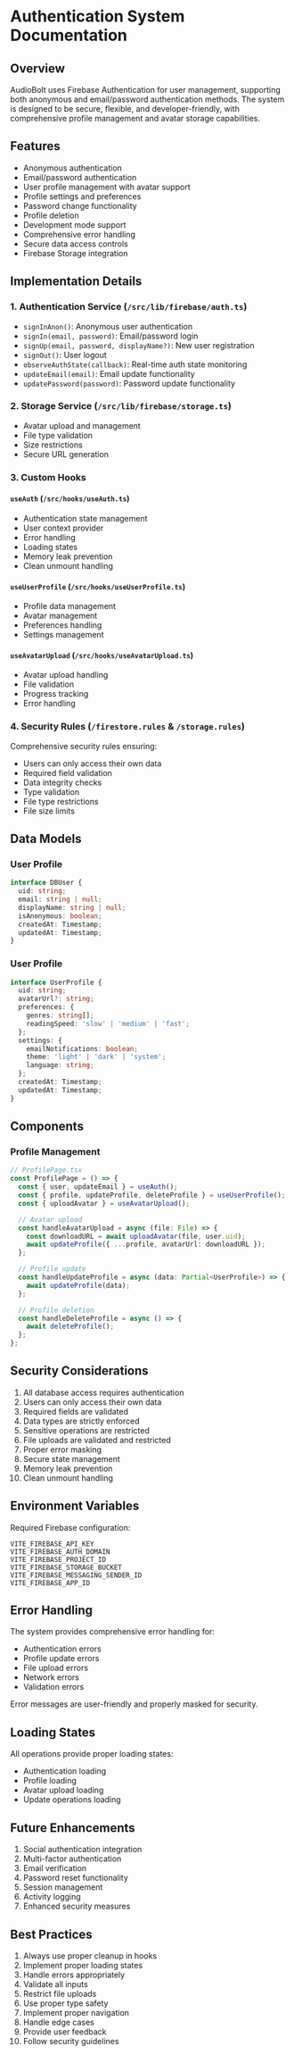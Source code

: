# Authentication System Documentation

## Overview
AudioBolt uses Firebase Authentication for user management, supporting both anonymous and email/password authentication methods. The system is designed to be secure, flexible, and developer-friendly, with comprehensive profile management and avatar storage capabilities.

## Features
- Anonymous authentication
- Email/password authentication
- User profile management with avatar support
- Profile settings and preferences
- Password change functionality
- Profile deletion
- Development mode support
- Comprehensive error handling
- Secure data access controls
- Firebase Storage integration

## Implementation Details

### 1. Authentication Service (`/src/lib/firebase/auth.ts`)
- `signInAnon()`: Anonymous user authentication
- `signIn(email, password)`: Email/password login
- `signUp(email, password, displayName?)`: New user registration
- `signOut()`: User logout
- `observeAuthState(callback)`: Real-time auth state monitoring
- `updateEmail(email)`: Email update functionality
- `updatePassword(password)`: Password update functionality

### 2. Storage Service (`/src/lib/firebase/storage.ts`)
- Avatar upload and management
- File type validation
- Size restrictions
- Secure URL generation

### 3. Custom Hooks
#### `useAuth` (`/src/hooks/useAuth.ts`)
- Authentication state management
- User context provider
- Error handling
- Loading states
- Memory leak prevention
- Clean unmount handling

#### `useUserProfile` (`/src/hooks/useUserProfile.ts`)
- Profile data management
- Avatar management
- Preferences handling
- Settings management

#### `useAvatarUpload` (`/src/hooks/useAvatarUpload.ts`)
- Avatar upload handling
- File validation
- Progress tracking
- Error handling

### 4. Security Rules (`/firestore.rules` & `/storage.rules`)
Comprehensive security rules ensuring:
- Users can only access their own data
- Required field validation
- Data integrity checks
- Type validation
- File type restrictions
- File size limits

## Data Models

### User Profile
```typescript
interface DBUser {
  uid: string;
  email: string | null;
  displayName: string | null;
  isAnonymous: boolean;
  createdAt: Timestamp;
  updatedAt: Timestamp;
}
```

### User Profile
```typescript
interface UserProfile {
  uid: string;
  avatarUrl?: string;
  preferences: {
    genres: string[];
    readingSpeed: 'slow' | 'medium' | 'fast';
  };
  settings: {
    emailNotifications: boolean;
    theme: 'light' | 'dark' | 'system';
    language: string;
  };
  createdAt: Timestamp;
  updatedAt: Timestamp;
}
```

## Components

### Profile Management
```typescript
// ProfilePage.tsx
const ProfilePage = () => {
  const { user, updateEmail } = useAuth();
  const { profile, updateProfile, deleteProfile } = useUserProfile();
  const { uploadAvatar } = useAvatarUpload();

  // Avatar upload
  const handleAvatarUpload = async (file: File) => {
    const downloadURL = await uploadAvatar(file, user.uid);
    await updateProfile({ ...profile, avatarUrl: downloadURL });
  };

  // Profile update
  const handleUpdateProfile = async (data: Partial<UserProfile>) => {
    await updateProfile(data);
  };

  // Profile deletion
  const handleDeleteProfile = async () => {
    await deleteProfile();
  };
};
```

## Security Considerations
1. All database access requires authentication
2. Users can only access their own data
3. Required fields are validated
4. Data types are strictly enforced
5. Sensitive operations are restricted
6. File uploads are validated and restricted
7. Proper error masking
8. Secure state management
9. Memory leak prevention
10. Clean unmount handling

## Environment Variables
Required Firebase configuration:
```
VITE_FIREBASE_API_KEY
VITE_FIREBASE_AUTH_DOMAIN
VITE_FIREBASE_PROJECT_ID
VITE_FIREBASE_STORAGE_BUCKET
VITE_FIREBASE_MESSAGING_SENDER_ID
VITE_FIREBASE_APP_ID
```

## Error Handling
The system provides comprehensive error handling for:
- Authentication errors
- Profile update errors
- File upload errors
- Network errors
- Validation errors

Error messages are user-friendly and properly masked for security.

## Loading States
All operations provide proper loading states:
- Authentication loading
- Profile loading
- Avatar upload loading
- Update operations loading

## Future Enhancements
1. Social authentication integration
2. Multi-factor authentication
3. Email verification
4. Password reset functionality
5. Session management
6. Activity logging
7. Enhanced security measures

## Best Practices
1. Always use proper cleanup in hooks
2. Implement proper loading states
3. Handle errors appropriately
4. Validate all inputs
5. Restrict file uploads
6. Use proper type safety
7. Implement proper navigation
8. Handle edge cases
9. Provide user feedback
10. Follow security guidelines
